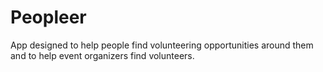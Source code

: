 # Peopleer
App designed to help people find volunteering opportunities around them and to help event organizers find volunteers.
